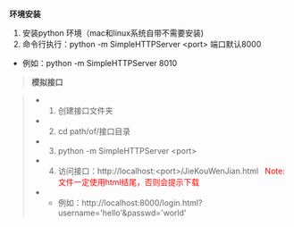 **环境安装**

1. 安装python 环境（mac和linux系统自带不需要安装)
2. 命令行执行：python -m SimpleHTTPServer \<port\> 端口默认8000
* 例如：python -m SimpleHTTPServer 8010

>**模拟接口**

> - 1. 创建接口文件夹
> - 2. cd path/of/接口目录
> - 3. python -m SimpleHTTPServer \<port\>
> - 4. 访问接口：http://localhost:\<port\>/JieKouWenJian.html <font color='red'>&#160;&#160;Note:文件一定使用html结尾，否则会提示下载</font>
> - * 例如：http://localhost:8000/login.html?username='hello'&passwd='world'